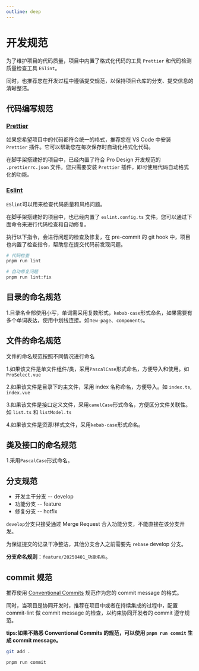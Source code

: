 ```yaml
---
outline: deep
---
```


# 开发规范

为了维护项目的代码质量，项目中内置了格式化代码的工具 `Prettier` 和代码检测质量检查工具 `ESlint`。

同时，也推荐您在开发过程中遵循提交规范，以保持项目仓库的分支、提交信息的清晰整洁。

## 代码编写规范

### [Prettier](https://prettier.io/)

如果您希望项目中的代码都符合统一的格式，推荐您在 VS Code 中安装 `Prettier` 插件。它可以帮助您在每次保存时自动化格式化代码。

在脚手架搭建好的项目中，已经内置了符合 Pro Design 开发规范的 `.prettierrc.json` 文件。您只需要安装 `Prettier` 插件，即可使用代码自动格式化的功能。

### [Eslint](https://eslint.org/)

`ESlint`可以用来检查代码质量和风格问题。

在脚手架搭建好的项目中，也已经内置了 `eslint.config.ts` 文件。您可以通过下面命令来进行代码检查和自动修复。

执行以下指令，会进行问题的检查及修复，在 pre-commit 的 git hook 中，项目也内置了检查指令，帮助您在提交代码前发现问题。

```bash
# 代码检查
pnpm run lint

# 自动修复问题
pnpm run lint:fix

```

## 目录的命名规范

1.目录名全部使用小写，单词需采用复数形式，`kebab-case`形式命名，如果需要有多个单词表达，使用中划线连接。如n`ew-page`、`components`。

## 文件的命名规范

文件的命名规范按照不同情况进行命名

1.如果该文件是单文件组件/类，采用`PascalCase`形式命名，方便导入和使用。如`ProSelect.vue`

2.如果该文件是目录下的主文件，采用 index 名称命名，方便导入。如 `index.ts`, `index.vue`

3.如果该文件是接口定义文件，采用`camelCase`形式命名，方便区分文件关联性。如 `list.ts` 和 `listModel.ts`

4.如果该文件是资源/样式文件，采用`kebab-case`形式命名。

## 类及接口的命名规范

1.采用`PascalCase`形式命名。

## 分支规范

* 开发主干分支 -- develop
* 功能分支 -- feature
* 修复分支 -- hotfix

`develop`分支只接受通过 Merge Request 合入功能分支，不能直接在该分支开发。

为保证提交的记录干净整洁，其他分支合入之前需要先 `rebase` develop 分支。

**分支命名规则**：`feature/20250401_功能名称`。

## commit 规范

推荐使用 [Conventional Commits](https://www.conventionalcommits.org/en/v1.0.0/#summary) 规范作为您的 commit message 的格式。

同时，当项目是协同开发时，推荐在项目中或者在持续集成的过程中，配置 commit-lint 做 commit message 的检查，以约束协同开发者的 commit 遵守规范。

**tips:如果不熟悉 Conventional Commits 的规范，可以使用 `pnpm run commit` 生成 commit message。**

```bash
git add .

pnpm run commit
```